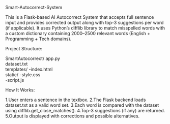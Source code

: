 Smart-Autocorrect-System

This is a Flask-based AI Autocorrect System that accepts full sentence input and provides corrected output along with top-3 suggestions per word (if applicable). It uses Python’s difflib library to match misspelled words with a custom dictionary containing 2000–2500 relevant words (English + Programming + Tech domains).

Project Structure:

SmartAutocorrect/
    app.py                    
    dataset.txt              
    templates/
      -index.html          
    static/
      -style.css        
      -script.js        


How It Works:

1.User enters a sentence in the textbox.
2.The Flask backend loads dataset.txt as a valid word set.
3.Each word is compared with the dataset using difflib.get_close_matches().
4.Top-3 suggestions (if any) are returned.
5.Output is displayed with corrections and possible alternatives.
